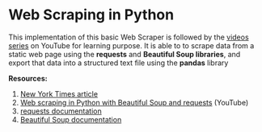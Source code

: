 # Web Scraping in Python
This implementation of this basic Web Scraper is followed by the [videos series](https://www.youtube.com/playlist?list=PL5-da3qGB5IDbOi0g5WFh1YPDNzXw4LNL) on YouTube for learning purpose. It is able to to scrape data from a static web page using the **requests** and **Beautiful Soup libraries**, and export that data into a structured text file using the **pandas** library

**Resources:**
1. [New York Times article](https://www.nytimes.com/interactive/2017/06/23/opinion/trumps-lies.html)
2. [Web scraping in Python with Beautiful Soup and requests](https://www.youtube.com/playlist?list=PL5-da3qGB5IDbOi0g5WFh1YPDNzXw4LNL) (YouTube)
3. [requests documentation](https://readthedocs.org/projects/requests/)
4. [Beautiful Soup documentation](https://www.crummy.com/software/BeautifulSoup/bs4/doc/)
